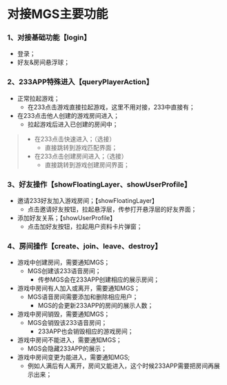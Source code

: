 # 对接MGS主要功能

### 1、对接基础功能【login】
- 登录；
- 好友&房间悬浮球；

### 2、233APP特殊进入【queryPlayerAction】
- 正常拉起游戏；
    - 在233点击游戏直接拉起游戏，这里不用对接，233中直接有；
- 在233点击他人创建的游戏房间进入；
    - 拉起游戏后进入已创建的房间中；
> - 在233点击快速进入；（选接）
>   - 直接跳转到游戏匹配界面；
> - 在233点击创建房间进入；（选接）
>   - 直接跳转到游戏创建房间界面；

### 3、好友操作【showFloatingLayer、showUserProfile】
- 邀请233好友加入游戏房间；【showFloatingLayer】
    - 点击邀请好友按钮，拉起悬浮层，传参打开悬浮层的好友界面；
- 添加好友关系；【showUserProfile】
    - 点击加好友按钮，拉起用户资料卡片弹窗；

### 4、房间操作【create、join、leave、destroy】
- 游戏中创建房间，需要通知MGS；
    - MGS创建该233语音房间；
        - 传参MGS会在233APP创建相应的展示房间；
- 游戏中房间有人加入或离开，需要通知MGS；
    - MGS语音房间需要添加和删除相应用户；
        - MGS的会更新233APP的房间的展示人数；
- 游戏中房间销毁，需要通知MGS；
    - MGS会销毁该233语音房间；
        - 233APP也会销毁相应的游戏房间；
- 游戏中房间不能进入，需要通知MGS；
    - MGS会隐藏233APP的展示；
- 游戏中房间变更为能进入，需要通知MGS;
    - 例如人满后有人离开，房间又能进入，这个时候233APP需要把房间再展示出来；
